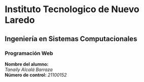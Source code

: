 # Instituto Tecnologico de Nuevo Laredo  
## Ingeniería en Sistemas Computacionales  
### Programación Web  
**Nombre del alumno:**  
*Tanaily Alcalá Barraza*  
**Número de control:**
*21100152* 
